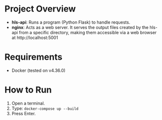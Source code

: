 # Project Overview

- **hls-api**: Runs a program (Python Flask) to handle requests.
- **nginx**: Acts as a web server. It serves the output files created by the hls-api from a specific directory, making them accessible via a web browser at http://localhost:5001

# Requirements

- Docker (tested on v4.36.0)

# How to Run

1. Open a terminal.
2. Type: `docker-compose up --build`
3. Press Enter.
